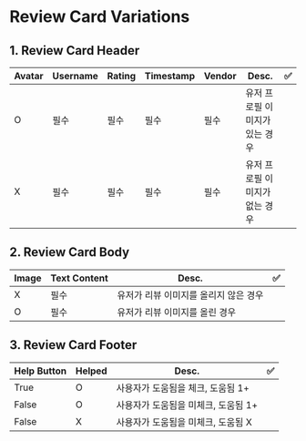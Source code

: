 # Review Card Variations

## 1. Review Card Header

| Avatar | Username | Rating | Timestamp | Vendor | Desc.                          | ✅  |
| ------ | -------- | ------ | --------- | ------ | ------------------------------ | --- |
| O      | 필수     | 필수   | 필수      | 필수   | 유저 프로필 이미지가 있는 경우 |
| X      | 필수     | 필수   | 필수      | 필수   | 유저 프로필 이미지가 없는 경우 |

## 2. Review Card Body

| Image | Text Content | Desc.                                 | ✅  |
| ----- | ------------ | ------------------------------------- | --- |
| X     | 필수         | 유저가 리뷰 이미지를 올리지 않은 경우 |
| O     | 필수         | 유저가 리뷰 이미지를 올린 경우        |

## 3. Review Card Footer

| Help Button | Helped | Desc.                               | ✅  |
| ----------- | ------ | ----------------------------------- | --- |
| True        | O      | 사용자가 도움됨을 체크, 도움됨 1+   |
| False       | O      | 사용자가 도움됨을 미체크, 도움됨 1+ |
| False       | X      | 사용자가 도움됨을 미체크, 도움됨 X  |
